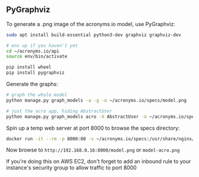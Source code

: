 ## PyGraphviz

To generate a .png image of the acronyms.io model, use PyGraphviz:

```bash
sudo apt install build-essential python3-dev graphviz graphviz-dev

# env up if you haven't yet
cd ~/acronyms.io/api
source env/bin/activate

pip install wheel
pip install pygraphviz
```

Generate the graphs:

```bash
# graph the whole model
python manage.py graph_models -a -g -o ~/acronyms.io/specs/model.png

# just the acro app, hiding AbstractUser
python manage.py graph_models acro -X AbstractUser -o ~/acronyms.io/specs/model-acro.png
```

Spin up a temp web server at port 8000 to browse the specs directory:

```bash
docker run -it --rm -p 8000:80 -v ~/acronyms.io/specs:/usr/share/nginx/html nginx
```

Now browse to `http://192.168.0.16:8000/model.png` or `model-acro.png`

If you're doing this on AWS EC2, don't forget to add an inbound rule to your instance's security group to allow traffic to port 8000

